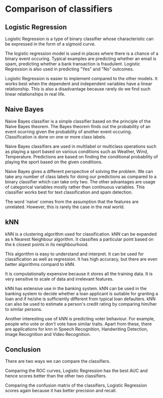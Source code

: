 # Comparison of classifiers

## Logistic Regression

Logistic Regression is a type of binary classifier whose characteristic can be expressed in the form of a sigmoid curve.

The logistic regression model is used in places where there is a chance of a binary event occuring. Typical examples are predicting whether an email is spam, predicting whether a bank transaction is fraudulent. Logistic Regression is also used in predicting "Yes" and "No" outcomes.

Logistic Regression is easier to implement compared to the other models. It works best when the
dependent and independent variables have a linear relationship.  This is also a disadvantage
because rarely do we find such linear relationships in real life.

## Naive Bayes

Naive Bayes classifier is a simple classifier based on the principle of the Naive Bayes theorem. The Bayes theorem finds out the probability of an event ocurring given the probability of another event occuring. Classification is done on one or more class labels.

Naive Bayes classifiers are used in multilabel or multiclass operations such as playing a sport based on various conditions such as Weather, Wind, Temperature. Predictions are based on finding the conditional probability of playing the sport based on the given conditions. 

Naive Bayes gives a different perspective of solving the problem. We can take any number of class labels for doing our predictions as compared to a binary classifier which can take only two. The other advantages are usage of categorical variables mostly rather than continuous variables. This classifier works best for text classification and spam detection.

The word 'naive' comes from the assumption that the features are unrelated. However, this is rarely the case in the real world.



## kNN

kNN is a clustering algorithm used for classification. kNN can be expanded as k Nearest Neighbour algorithm. It classifies a particular point based on the k closest points in its neighbourhood.  

This algorithm is easy to understand and interpret. It can be used for classification as well as regression. It has high accuracy, but there are even better algorithms compard to kNN.

It is computationally expensive because it stores all the training data. It is very sensitive to scale of data and irrelevant features.

kNN has extensive use in the banking system. kNN can be used in the banking system to decide whether a loan applicant is suitable for granting a loan and if he/she is sufficiently different from typical loan defaulters. kNN can also be used to estimate a person's credit rating by comparing him/her to similar persons.

Another interesting use of kNN is predicting voter behaviour. For example, people who vote or don't vote have similar traits. Apart from these, there are applications for knn in Speech Recognition, Handwriting Detection, Image Recognition and Video Recognition.


## Conclusion

There are two ways we can compare the classifiers. 

Comparing the ROC curves, Logistic Regression has the best AUC and hence scores better than the other two classifiers. 

Comparing the confusion matrix of the classifiers, Logistic Regression scores again because it has better precision and recall. 











